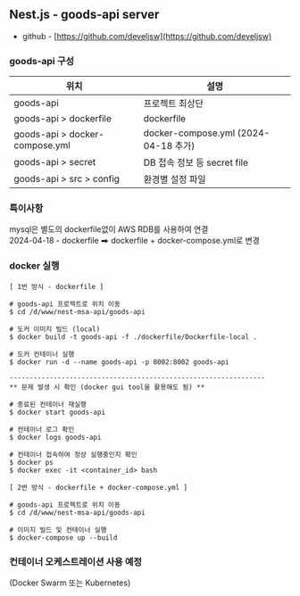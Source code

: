 
## Nest.js - goods-api server
- github - [https://github.com/develjsw](https://github.com/develjsw)

### goods-api 구성

| 위치                        | 설명                                 |
|---------------------------|------------------------------------|
| goods-api                | 프로젝트 최상단                           |
| goods-api > dockerfile   | dockerfile                         |
| goods-api > docker-compose.yml | docker-compose.yml (2024-04-18 추가) |
| goods-api > secret       | DB 접속 정보 등 secret file             |
| goods-api > src > config | 환경별 설정 파일                          |

### 특이사항

mysql은 별도의 dockerfile없이 AWS RDB를 사용하여 연결  
2024-04-18 - dockerfile ⮕ dockerfile + docker-compose.yml로 변경

### docker 실행
~~~
[ 1번 방식 - dockerfile ]

# goods-api 프로젝트로 위치 이동
$ cd /d/www/nest-msa-api/goods-api

# 도커 이미지 빌드 (local)
$ docker build -t goods-api -f ./dockerfile/Dockerfile-local .

# 도커 컨테이너 실행
$ docker run -d --name goods-api -p 8002:8002 goods-api

----------------------------------------------------------------
** 문제 발생 시 확인 (docker gui tool을 활용해도 됨) **

# 종료된 컨테이너 재실행
$ docker start goods-api

# 컨테이너 로그 확인 
$ docker logs goods-api

# 컨테이너 접속하여 정상 실행중인지 확인
$ docker ps
$ docker exec -it <container_id> bash
~~~
~~~
[ 2번 방식 - dockerfile + docker-compose.yml ]

# goods-api 프로젝트로 위치 이동
$ cd /d/www/nest-msa-api/goods-api

# 이미지 빌드 및 컨테이너 실행
$ docker-compose up --build
~~~

### 컨테이너 오케스트레이션 사용 예정
(Docker Swarm 또는 Kubernetes)